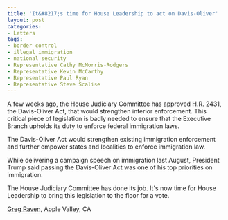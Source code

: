 ```yaml
---
title: 'It&#8217;s time for House Leadership to act on Davis-Oliver'
layout: post
categories:
- Letters
tags:
- border control
- illegal immigration
- national security
- Representative Cathy McMorris-Rodgers
- Representative Kevin McCarthy
- Representative Paul Ryan
- Representative Steve Scalise
---
```


A few weeks ago, the House Judiciary Committee has approved H.R. 2431, the Davis-Oliver Act, that would strengthen interior enforcement. This critical piece of legislation is badly needed to ensure that the Executive Branch upholds its duty to enforce federal immigration laws.

The Davis-Oliver Act would strengthen existing immigration enforcement and further empower states and localities to enforce immigration law.

While delivering a campaign speech on immigration last August, President Trump said passing the Davis-Oliver Act was one of his top priorities on immigration.

The House Judiciary Committee has done its job. It's now time for House Leadership to bring this legislation to the floor for a vote.

[Greg Raven](https://www.gregraven.org), Apple Valley, CA